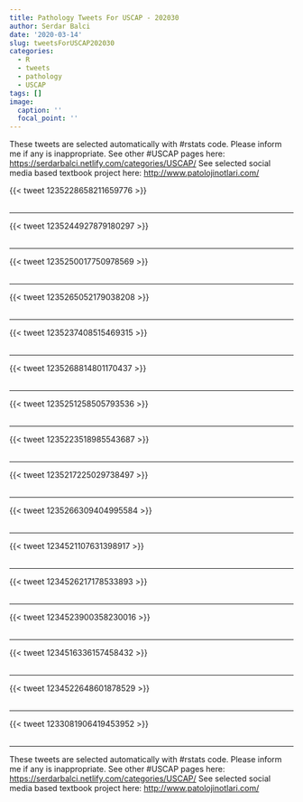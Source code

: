 ```yaml
---
title: Pathology Tweets For USCAP - 202030
author: Serdar Balci
date: '2020-03-14'
slug: tweetsForUSCAP202030
categories:
  - R
  - tweets
  - pathology
  - USCAP
tags: []
image:
  caption: ''
  focal_point: ''
---
```



These tweets are selected automatically with #rstats code. Please inform me if any is inappropriate.
See other #USCAP pages here: https://serdarbalci.netlify.com/categories/USCAP/ 
See selected social media based textbook project here: http://www.patolojinotlari.com/

{{< tweet 1235228658211659776 >}}
<br>
<br>
<hr>
{{< tweet 1235244927879180297 >}}
<br>
<br>
<hr>
{{< tweet 1235250017750978569 >}}
<br>
<br>
<hr>
{{< tweet 1235265052179038208 >}}
<br>
<br>
<hr>
{{< tweet 1235237408515469315 >}}
<br>
<br>
<hr>
{{< tweet 1235268814801170437 >}}
<br>
<br>
<hr>
{{< tweet 1235251258505793536 >}}
<br>
<br>
<hr>
{{< tweet 1235223518985543687 >}}
<br>
<br>
<hr>
{{< tweet 1235217225029738497 >}}
<br>
<br>
<hr>
{{< tweet 1235266309404995584 >}}
<br>
<br>
<hr>
{{< tweet 1234521107631398917 >}}
<br>
<br>
<hr>
{{< tweet 1234526217178533893 >}}
<br>
<br>
<hr>
{{< tweet 1234523900358230016 >}}
<br>
<br>
<hr>
{{< tweet 1234516336157458432 >}}
<br>
<br>
<hr>
{{< tweet 1234522648601878529 >}}
<br>
<br>
<hr>
{{< tweet 1233081906419453952 >}}
<br>
<br>
<hr>


These tweets are selected automatically with #rstats code. Please inform me if any is inappropriate.
See other #USCAP pages here: https://serdarbalci.netlify.com/categories/USCAP/ 
See selected social media based textbook project here: http://www.patolojinotlari.com/
